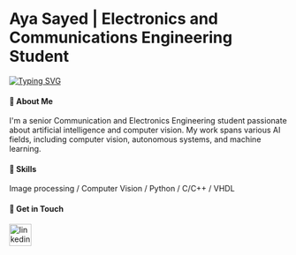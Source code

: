 # Aya Sayed | Electronics and Communications Engineering Student 
  [![Typing SVG](https://readme-typing-svg.demolab.com/?lines=AI+Engineer)](https://git.io/typing-svg)

#### 👋 About Me
I'm a senior Communication and Electronics Engineering student passionate about artificial intelligence and computer vision. My work spans various AI fields, including computer vision, autonomous systems, and machine learning.

#### 🎯 Skills 
Image processing / Computer Vision / Python / C/C++ / VHDL


#### 📩 Get in Touch
  [<img src='https://cdn.jsdelivr.net/npm/simple-icons@3.0.1/icons/linkedin.svg' alt='linkedin' height='40'>](https://www.linkedin.com/in/https://www.linkedin.com/in/aya-s-ahmed//)  
